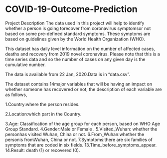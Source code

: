# COVID-19-Outcome-Prediction
Project Description
The data used in this project will help to identify whether a person is going torecover from coronavirus symptomsor not based on some pre-defined standard symptoms. These symptoms are based on guidelines given by the World Health Organization (WHO).

This dataset has daily level information on the number of affected cases, deaths and recovery from 2019 novel coronavirus. Please note that this is a time series data and so the number of cases on any given day is the cumulative number.

The data is available from 22 Jan, 2020.Data is in “data.csv”.

The dataset contains 14major variables that will be having an impact on whether someone has recovered or not, the description of each variable are as follows,

1.Country:where the person resides.  

2.Location:which part in the Country.  

3.Age: Classification of the age group for each person, based on WHO Age Group Standard.
4.Gender:Male or Female .
5.Visited_Wuhan: whether the personhas visited Wuhan, China or not.
6.From_Wuhan:whether the personis fromWuhan, China or not.
7.Symptoms:there are six families of symptoms that are coded in six fields.
13.Time_before_symptoms_appear.
14.Result: death (1) or recovered (0).

